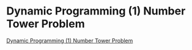 # Dynamic Programming (1) Number Tower Problem
[Dynamic Programming (1) Number Tower Problem](https://aiwithcloud.com/2022/09/19/dynamic_programming_1_number_tower_problem/)
